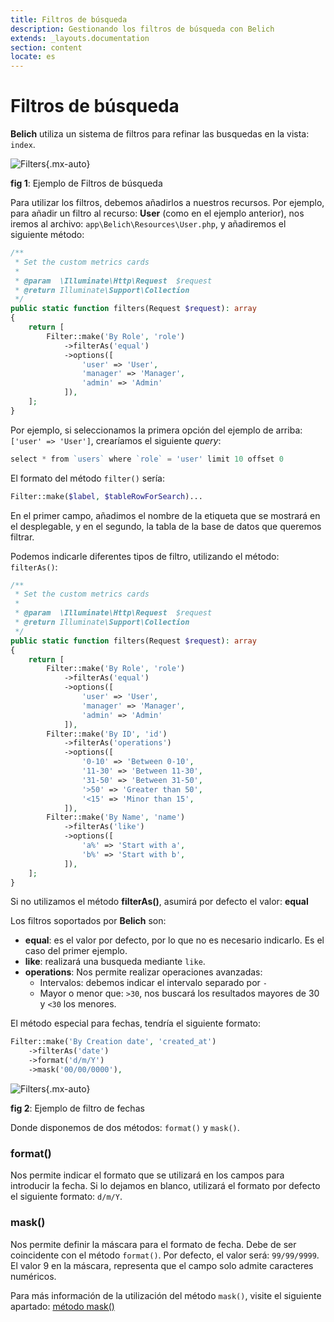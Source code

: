```yaml
---
title: Filtros de búsqueda
description: Gestionando los filtros de búsqueda con Belich
extends: _layouts.documentation
section: content
locate: es
---
```


# Filtros de búsqueda

**Belich** utiliza un sistema de filtros para refinar las busquedas en la vista: `index`.

![Filters](../../../assets/images/filters.jpg){.mx-auto}
<div id="legend"><b>fig 1</b>: Ejemplo de Filtros de búsqueda</div>

Para utilizar los filtros, debemos añadirlos a nuestros recursos. Por ejemplo, para añadir un filtro al recurso: **User** (como en el ejemplo anterior), nos iremos al archivo: `app\Belich\Resources\User.php`, y añadiremos el siguiente método:

```php
/**
 * Set the custom metrics cards
 *
 * @param  \Illuminate\Http\Request  $request
 * @return Illuminate\Support\Collection
 */
public static function filters(Request $request): array
{
    return [
        Filter::make('By Role', 'role')
            ->filterAs('equal')
            ->options([
                'user' => 'User',
                'manager' => 'Manager',
                'admin' => 'Admin'
            ]),
    ];
}
```

Por ejemplo, si seleccionamos la primera opción del ejemplo de arriba: `['user' => 'User']`, crearíamos el siguiente *query*: 

```php 
select * from `users` where `role` = 'user' limit 10 offset 0
```

El formato del método `filter()` sería:

```php 
Filter::make($label, $tableRowForSearch)...
```

En el primer campo, añadimos el nombre de la etiqueta que se mostrará en el desplegable, y en el segundo, la tabla de la base de datos que queremos filtrar.

Podemos indicarle diferentes tipos de filtro, utilizando el método: `filterAs()`:

```php
/**
 * Set the custom metrics cards
 *
 * @param  \Illuminate\Http\Request  $request
 * @return Illuminate\Support\Collection
 */
public static function filters(Request $request): array
{
    return [
        Filter::make('By Role', 'role')
            ->filterAs('equal')
            ->options([
                'user' => 'User',
                'manager' => 'Manager',
                'admin' => 'Admin'
            ]),
        Filter::make('By ID', 'id')
            ->filterAs('operations')
            ->options([
                '0-10' => 'Between 0-10',
                '11-30' => 'Between 11-30',
                '31-50' => 'Between 31-50',
                '>50' => 'Greater than 50',
                '<15' => 'Minor than 15',
            ]),
        Filter::make('By Name', 'name')
            ->filterAs('like')
            ->options([
                'a%' => 'Start with a',
                'b%' => 'Start with b',
            ]),
    ];
}
```

<div class="alert info">Si no utilizamos el método <strong>filterAs()</strong>, asumirá por defecto el valor: <strong>equal</strong></div>

Los filtros soportados por **Belich** son:

- **equal**: es el valor por defecto, por lo que no es necesario indicarlo. Es el caso del primer ejemplo.
- **like**: realizará una busqueda mediante `like`.
- **operations**: Nos permite realizar operaciones avanzadas: 
    + Intervalos: debemos indicar el intervalo separado por `-` 
    + Mayor o menor que: `>30`, nos buscará los resultados mayores de 30 y `<30` los menores.

El método especial para fechas, tendría el siguiente formato:

```php
Filter::make('By Creation date', 'created_at')
    ->filterAs('date')
    ->format('d/m/Y')
    ->mask('00/00/0000'),
```

![Filters](../../../assets/images/filters-date.jpg){.mx-auto}
<div id="legend"><b>fig 2</b>: Ejemplo de filtro de fechas</div>

Donde disponemos de dos métodos: `format()` y `mask()`.

### format()

Nos permite indicar el formato que se utilizará en los campos para introducir la fecha. Si lo dejamos en blanco, utilizará el formato por defecto el siguiente formato: `d/m/Y`.

### mask()

Nos permite definir la máscara para el formato de fecha. Debe de ser coincidente con el método `format()`. Por defecto, el valor será: `99/99/9999`. El valor 9 en la máscara, representa que el campo solo admite caracteres numéricos. 

Para más información de la utilización del método `mask()`, visite el siguiente apartado: [método mask()](../fields/patterns)
